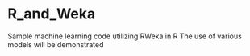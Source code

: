 # R_and_Weka
Sample machine learning code utilizing RWeka in R
The use of various models will be demonstrated
